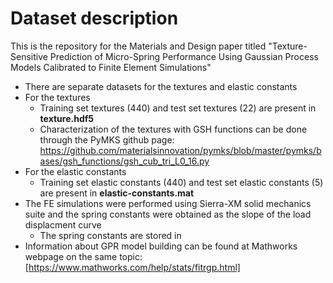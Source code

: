 # Dataset description
This is the repository for the Materials and Design paper titled "Texture-Sensitive Prediction of Micro-Spring Performance Using Gaussian Process Models Calibrated to Finite Element Simulations"
* There are separate datasets for the textures and elastic constants
* For the textures
  * Training set textures (440) and test set textures (22) are present in **texture.hdf5**
  * Characterization of the textures with GSH functions can be done through the PyMKS github page: https://github.com/materialsinnovation/pymks/blob/master/pymks/bases/gsh_functions/gsh_cub_tri_L0_16.py
* For the elastic constants
  * Training set elastic constants (440) and test set elastic constants (5) are present in **elastic-constants.mat**
* The FE simulations were performed using Sierra-XM solid mechanics suite and the spring constants were obtained as the slope of the load displacment curve
  * The spring constants are stored in 
* Information about GPR model building can be found at Mathworks webpage on the same topic: [https://www.mathworks.com/help/stats/fitrgp.html]
